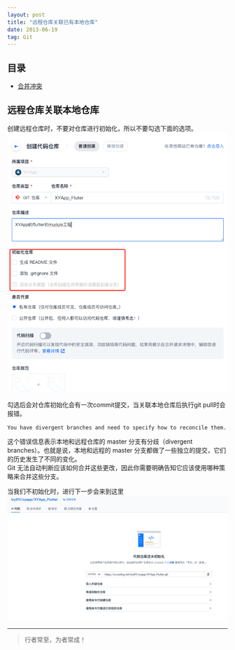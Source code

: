 ```yaml
---
layout: post
title: "远程仓库关联已有本地仓库"
date: 2013-06-19
tag: Git
---
```






## 目录

- [合并冲突](#content1)   


## <a id="content1">远程仓库关联本地仓库</a>

创建远程仓库时，不要对仓库进行初始化，所以不要勾选下面的选项。    
<img src="/images/Git/2.png" alt="img">

勾选后会对仓库初始化会有一次commit提交，当关联本地仓库后执行git pull时会报错。            
```text
You have divergent branches and need to specify how to reconcile them.
```
这个错误信息表示本地和远程仓库的 master 分支有分歧（divergent branches）。也就是说，本地和远程的 master 分支都做了一些独立的提交，它们的历史发生了不同的变化。    
Git 无法自动判断应该如何合并这些更改，因此你需要明确告知它应该使用哪种策略来合并这些分支。    



当我们不初始化时，进行下一步会来到这里  
<img src="/images/Git/1.png" alt="img">








----------
>  行者常至，为者常成！



